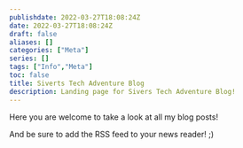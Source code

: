 ```yaml
---
publishdate: 2022-03-27T18:08:24Z
date: 2022-03-27T18:08:24Z
draft: false
aliases: []
categories: ["Meta"]
series: []
tags: ["Info","Meta"]
toc: false
title: Siverts Tech Adventure Blog
description: Landing page for Sivers Tech Adventure Blog!
---
```


Here you are welcome to take a look at all my blog posts!

And be sure to add the RSS feed to your news reader! ;)
